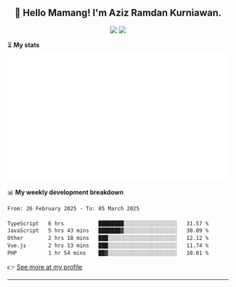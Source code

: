 <h2 align="center">👋 Hello Mamang! I'm Aziz Ramdan Kurniawan.</h2>  
<p align="center">
  <img src="https://komarev.com/ghpvc/?username=azizramdan">
  <img src="https://wakatime.com/badge/user/90056fa0-4c31-4eca-954e-2a3ac05896f9.svg">
</p>
    
⏳ **My stats**  
![](https://raw.githubusercontent.com/azizramdan/github-stats/master/generated/overview.svg#gh-dark-mode-only)

📊 **My weekly development breakdown**
<!--START_SECTION:waka-->

```txt
From: 26 February 2025 - To: 05 March 2025

TypeScript   6 hrs           ████████░░░░░░░░░░░░░░░░░   31.57 %
JavaScript   5 hrs 43 mins   ███████▓░░░░░░░░░░░░░░░░░   30.09 %
Other        2 hrs 18 mins   ███░░░░░░░░░░░░░░░░░░░░░░   12.12 %
Vue.js       2 hrs 13 mins   ███░░░░░░░░░░░░░░░░░░░░░░   11.74 %
PHP          1 hr 54 mins    ██▓░░░░░░░░░░░░░░░░░░░░░░   10.01 %
```

<!--END_SECTION:waka-->
👉 [See more at my profile](https://wakatime.com/@azizramdan)
***
